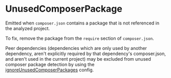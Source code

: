 # UnusedComposerPackage

Emitted when `composer.json` contains a package that is not referenced in the analyzed project.  

To fix, remove the package from the `require` section of `composer.json`.  

Peer dependencies (dependencies which are only used by another dependency, aren't explicitly required by that dependency's composer.json, and aren't used in the current project) may be excluded from unused composer package detection by using the [ignoreUnusedComposerPackages](https://psalm.dev/docs/running_psalm/configuration/#ignoreunusedcomposerpackages) config.
